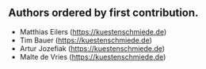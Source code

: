 ## Authors ordered by first contribution.

- Matthias Eilers (https://kuestenschmiede.de)
- Tim Bauer (https://kuestenschmiede.de)
- Artur Jozefiak (https://kuestenschmiede.de)
- Malte de Vries (https://kuestenschmiede.de)
